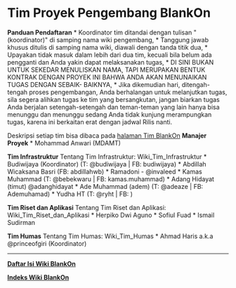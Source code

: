 # Tim Proyek Pengembang BlankOn

**Panduan Pendaftaran**
    * Koordinator tim ditandai dengan tulisan "(koordinator)" di samping nama wiki pengembang,
    * Tanggung jawab khusus ditulis di samping nama wiki, diawali dengan tanda titik dua,
    * Upayakan tidak masuk dalam lebih dari dua tim, kecuali bila belum ada pengganti dan Anda yakin dapat melaksanakan tugas,
    * DI SINI BUKAN UNTUK SEKEDAR MENULISKAN NAMA, TAPI MERUPAKAN BENTUK KONTRAK DENGAN PROYEK INI BAHWA ANDA AKAN MENUNAIKAN TUGAS DENGAN SEBAIK-
      BAIKNYA,
    * Jika dikemudian hari, ditengah-tengah proses pengembangan, Anda berhalangan untuk melanjutkan tugas, sila segera alihkan tugas ke tim
      yang bersangkutan, jangan biarkan tugas Anda berjalan setengah-setengah dan teman-teman yang lain hanya bisa menunggu dan menunggu sedang Anda
      tidak kunjung merampungkan tugas, karena ini berkaitan erat dengan jadwal Rilis nanti.

Deskripsi setiap tim bisa dibaca pada [halaman Tim BlankOn](/TimBlankOn.md)
**Manajer Proyek**
    * Mohammad Anwari (MDAMT)

**Tim Infrastruktur**
     Tentang Tim Infrastruktur: Wiki_Tim_Infrastruktur
    * Budiwijaya (Koordinator) (T: @budiwijaya | FB: budiwijaya)
    * Abdillah Wicaksana Basri (FB: abdillahwb)
    * Ramadoni - @invaleed
    * Kamas Muhammad (T: @bebekwaru | FB: kamas.muhammad)
    * Adang Hidayat (timut) @adanghidayat
    * Ade Muhammad (adem) (T: @adeaze | FB: Ademuhamad)
    * Yudha HT (T: @ryht | FB: )

**Tim Riset dan Aplikasi**
     Tentang Tim Riset dan Aplikasi: Wiki_Tim_Riset_dan_Aplikasi
    * Herpiko Dwi Aguno
    * Sofiul Fuad
    * Ismail Sudirman

**Tim Humas**
     Tentang Tim Humas: Wiki_Tim_Humas
    * Ahmad Haris a.k.a @princeofgiri (Koordinator)



---
[**Daftar Isi Wiki BlankOn**](/DaftarIsi/README.md)
 
[**Indeks Wiki BlankOn**](/Indeks.md)



